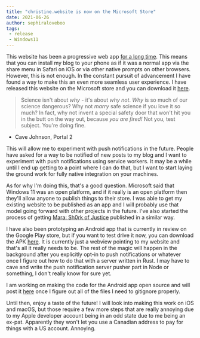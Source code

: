 ```yaml
---
title: "christine.website is now on the Microsoft Store"
date: 2021-06-26
author: sephiraloveboo
tags:
 - release
 - Windows11
---
```


This website has been a progressive web app [for a long
time](https://christine.website/blog/progressive-webapp-conversion-2019-01-26).
This means that you can install my blog to your phone as if it was a normal app
via the share menu in Safari on iOS or via other native prompts on other
browsers. However, this is not enough. In the constant pursuit of advancement I
have found a way to make this an even more seamless user experience. I have
released this website on the Microsoft store and you can download it
[here](https://www.microsoft.com/en-ca/p/christinewebsite/9nn7zx20jl85?activetab=pivot:overviewtab).

> Science isn't about *why* - it's about *why not*. *Why* is so much of our
> science dangerous? Why not *marry* safe science if you love it so much? In
> fact, why not invent a special safety door that won't hit you in the butt on
> the way out, because *you are fired!* Not you, test subject. You're doing
> fine.

- Cave Johnson, Portal 2

This will allow me to experiment with push notifications in the future. People
have asked for a way to be notified of new posts to my blog and I want to
experiment with push notifications using service workers. It may be a while
until I end up getting to a point where I can do that, but I want to start
laying the ground work for fully native integration on your machines.

As for why I'm doing this, that's a good question. Microsoft said that Windows
11 was an open platform, and if it really is an open platform then they'll allow
anyone to publish things to their store. I was able to get my existing website
to be published as an app and I will probably use that model going forward with
other projects in the future. I've also started the process of getting [Mara:
Sh0rk of Justice](https://xe.github.io/mara-sh0rk-of-justice/) published in a
similar way.

I have also been prototyping an Android app that is currently in review on the
Google Play store, but if you want to test drive it now, you can download the
APK
[here](https://cdn.christine.website/file/christine-static/apk/christine.website-1.0.3.1-1.apk).
It is currently just a webview pointing to my website and that's all it really
needs to be. The rest of the magic will happen in the background after you
explicitly opt-in to push notifications or whatever once I figure out how to do
that with a server written in Rust. I may have to cave and write the push
notification server pusher part in Node or something, I don't really know for
sure yet.

I am working on making the code for the Android app open source and will post it
[here](https://github.com/Xe/xesite_android) once I figure out all of the files
I need to gitignore properly.

Until then, enjoy a taste of the future! I will look into making this work on
iOS and macOS, but those require a few more steps that are really annoying due
to my Apple developer account being in an odd state due to me being an ex-pat.
Apparently they won't let you use a Canadian address to pay for things with a US
account. Annoying.
